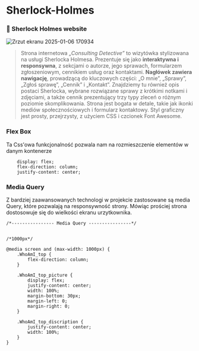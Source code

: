 
# Sherlock-Holmes

### 🔎 Sherlock Holmes website  

![Zrzut ekranu 2025-01-06 170934](https://github.com/user-attachments/assets/10d90a71-7080-4a9a-918f-342f7e3918ac)

> Strona internetowa *„Consulting Detective”* to wizytówka stylizowana na usługi Sherlocka Holmesa. Prezentuje się jako **interaktywna i responsywna**, z sekcjami o autorze, jego sprawach, formularzem zgłoszeniowym, cennikiem usług oraz kontaktami. **Nagłówek zawiera nawigację**, prowadzącą do kluczowych części: „O mnie”, „Sprawy”, „Zgłoś sprawę”, „Cennik” i „Kontakt”. Znajdziemy tu również opis postaci Sherlocka, wybrane rozwiązane sprawy z krótkimi notkami i zdjęciami, a także cennik prezentujący trzy typy zleceń o różnym poziomie skomplikowania. Strona jest bogata w detale, takie jak ikonki mediów społecznościowych i formularz kontaktowy. Styl graficzny jest prosty, przejrzysty, z użyciem CSS i czcionek Font Awesome.

### Flex Box

Ta Css'owa funkcjonalność pozwala nam na rozmieszczenie elementów w danym kontenerze

```
    display: flex;
    flex-direction: column;
    justify-content: center;
```

### Media Query

Z bardziej zaawansowanych technologi w projekcie zastosowane są media Query, które pozwalają na responsywność strony. Mówiąc prościej strona dostosowuje się do wielkości ekranu urzytkownika. 


```
/*---------------- Media Query ----------------*/


/*1000px*/

@media screen and (max-width: 1000px) {
    .WhoAmI_top {
        flex-direction: column;
    }

    .WhoAmI_top_picture {
        display: flex;
        justify-content: center;
        width: 100%;
        margin-bottom: 30px;
        margin-left: 0;
        margin-right: 0;
    }

    .WhoAmI_top_discription {
        justify-content: center;
        width: 100%;
    }
}

```
